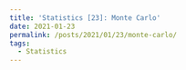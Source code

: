 ```yaml
---
title: 'Statistics [23]: Monte Carlo'
date: 2021-01-23
permalink: /posts/2021/01/23/monte-carlo/
tags:
  - Statistics
---
```

